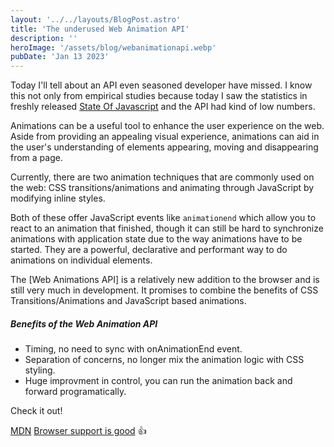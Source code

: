 ```yaml
---
layout: '../../layouts/BlogPost.astro'
title: 'The underused Web Animation API'
description: ''
heroImage: '/assets/blog/webanimationapi.webp'
pubDate: 'Jan 13 2023'
---
```


Today I'll tell about an API even seasoned developer have missed. I know this not only from empirical studies because today I saw the statistics in freshly released [State Of Javascript](https://2022.stateofjs.com/en-US/features/browser-apis/web_animations) and the API had kind of low numbers.

Animations can be a useful tool to enhance the user experience on the web. Aside from providing an appealing visual experience, animations can aid in the user's understanding of elements appearing, moving and disappearing from a page.

Currently, there are two animation techniques that are commonly used on the web: CSS transitions/animations and animating through JavaScript by modifying inline styles.

Both of these offer JavaScript events like `animationend` which allow you to react to an animation that finished, though it can still be hard to synchronize animations with application state due to the way animations have to be started. They are a powerful, declarative and performant way to do animations on individual elements.

The [Web Animations API] is a relatively new addition to the browser and is still very much in development. It promises to combine the benefits of CSS Transitions/Animations and JavaScript based animations.

##### Benefits of the Web Animation API

- Timing, no need to sync with onAnimationEnd event.
- Separation of concerns, no longer mix the animation logic with CSS styling.
- Huge improvment in control, you can run the animation back and forward programatically.

Check it out!

[MDN](https://developer.mozilla.org/en-US/docs/Web/API/Web_Animations_API)
[Browser support is good](https://caniuse.com/web-animation) 👍
